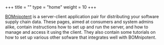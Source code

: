 +++
title = ""
type = "home"
weight = 10
+++

[BOMnipotent](https://www.wwh-soft.com/) is a server-client application pair for distributing your software supply chain data. These pages, aimed at consumers and system admins alike, contain instructions how to set up and run the server, and how to manage and access it using the client. They also contain some tutorials on how to set up various other sofware that integrates well with BOMnipotent.
